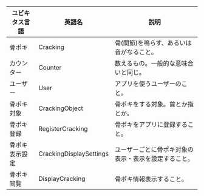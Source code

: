 | ユビキタス言語 | 英語名                  | 説明                                                 |
| -------------- | ----------------------- | ---------------------------------------------------- |
| 骨ポキ         | Cracking                | 骨(関節)を鳴らす、あるいは音がなること。             |
| カウンター     | Counter                 | 数えるもの。一般的な意味合いと同じ。                 |
| ユーザー       | User                    | アプリを使うユーザーのこと。                         |
| 骨ポキ対象     | CrackingObject          | 骨ポキをする対象。首とか指とか。                     |
| 骨ポキ登録     | RegisterCracking        | 骨ポキをアプリに登録すること。                       |
| 骨ポキ表示設定 | CrackingDisplaySettings | ユーザーごとに骨ポキ対象の表示・表示を設定すること。 |
| 骨ポキ閲覧     | DisplayCracking         | 骨ポキ情報表示すること。                             |
